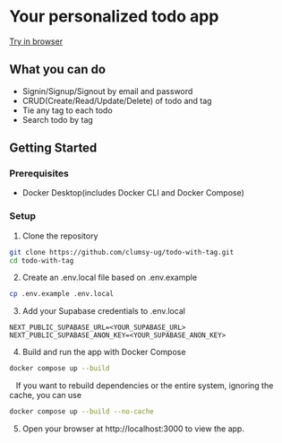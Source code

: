 # Your personalized todo app

[Try in browser](https://todo-with-tag.vercel.app/)

## What you can do
- Signin/Signup/Signout by email and password
- CRUD(Create/Read/Update/Delete) of todo and tag 
- Tie any tag to each todo
- Search todo by tag

## Getting Started

### Prerequisites
- Docker Desktop(includes Docker CLI and Docker Compose)

### Setup

1. Clone the repository
```bash
git clone https://github.com/clumsy-ug/todo-with-tag.git
cd todo-with-tag
```

2. Create an .env.local file based on .env.example
```bash
cp .env.example .env.local
```

3. Add your Supabase credentials to .env.local
```
NEXT_PUBLIC_SUPABASE_URL=<YOUR_SUPABASE_URL>
NEXT_PUBLIC_SUPABASE_ANON_KEY=<YOUR_SUPABASE_ANON_KEY>
```

4. Build and run the app with Docker Compose
```bash
docker compose up --build
```

&nbsp;&nbsp;&nbsp;If you want to rebuild dependencies or the entire system, ignoring the cache, you can use
```bash
docker compose up --build --no-cache
```

5. Open your browser at http://localhost:3000 to view the app.
